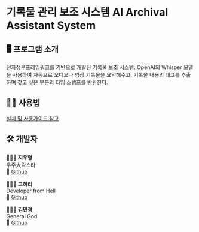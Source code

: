# 기록물 관리 보조 시스템 AI Archival Assistant System

## 🖥️ 프로그램 소개
전자정부프레임워크를 기반으로 개발된 기록물 보조 시스템. 
OpenAI의 Whisper 모델을 사용하여 자동으로 오디오나 영상 기록물을 요약해주고, 기록물 내용의 태그를 추출하며 찾고 싶은 부분의 타임 스탬프를 반환한다.

## 💁🏻 사용법
[설치 및 사용가이드 참고](guide.pdf)

## 🛠️ 개발자
**🧑🏻‍💻 지우형**
<br/>우주大락스타
<br/>🔗 [Github](https://github.com/Here-Comes-The-Sun)

**👩🏻‍💻 고혜리**
<br/>Developer from Hell
<br/>🔗 [Github](https://github.com/highlyko17)

**👩🏻‍💻 김민경**
<br/>General God
<br/>🔗 [Github](https://github.com/MinkyoungKim-22100090)
